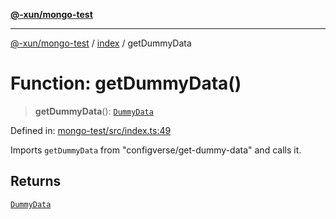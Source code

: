 [**@-xun/mongo-test**](../../README.md)

***

[@-xun/mongo-test](../../README.md) / [index](../README.md) / getDummyData

# Function: getDummyData()

> **getDummyData**(): [`DummyData`](../type-aliases/DummyData.md)

Defined in: [mongo-test/src/index.ts:49](https://github.com/Xunnamius/mongo-utils/blob/3a5cac73fd75d1f2fbf8f394bf95134975945ba3/packages/mongo-test/src/index.ts#L49)

Imports `getDummyData` from "configverse/get-dummy-data" and calls it.

## Returns

[`DummyData`](../type-aliases/DummyData.md)
